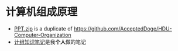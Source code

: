 # 计算机组成原理

* [PPT.zip](./PPT.zip) is a duplicate of <https://github.com/AcceptedDoge/HDU-Computer-Organization>
* [计组知识笔记](./计组知识笔记.md)是我**个人**做的笔记
